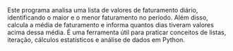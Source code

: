 Este programa analisa uma lista de valores de faturamento diário, identificando o maior e o menor faturamento no período. Além disso, calcula a média de faturamento e informa quantos dias tiveram valores acima dessa média. É uma ferramenta útil para praticar conceitos de listas, iteração, cálculos estatísticos e análise de dados em Python.
